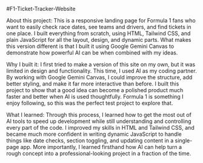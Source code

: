 #F1-Ticket-Tracker-Website

About this project: 
This is a responsive landing page for Formula 1 fans who want to easily check race dates, see teams and drivers, and find tickets in one place. I built everything from scratch, using HTML, Tailwind CSS, and plain JavaScript for all the layout, design, and dynamic parts. What makes this version different is that I built it using Google Gemini Canvas to demonstrate how powerful AI can be when combined with my ideas.

Why I built it: 
I first tried to make a version of this site on my own, but it was limited in design and functionality. This time, I used AI as my coding partner. By working with Google Gemini Canvas, I could improve the structure, add better styling, and make it far more interactive than before. I built this project to show that a good idea can become a polished product much faster and better when AI is used thoughtfully. Formula 1 is something I enjoy following, so this was the perfect test project to explore that.

What I learned: 
Through this process, I learned how to get the most out of AI tools to speed up development while still understanding and controlling every part of the code. I improved my skills in HTML and Tailwind CSS, and became much more confident in writing dynamic JavaScript to handle things like date checks, section toggling, and updating content in a single-page app. More importantly, I learned firsthand how AI can help turn a rough concept into a professional-looking project in a fraction of the time.

